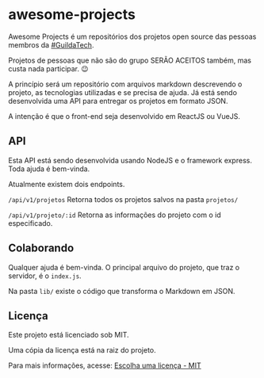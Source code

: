 # awesome-projects
Awesome Projects é um repositórios dos projetos open source das pessoas membros da [#GuildaTech](https://t.me/guildatech).

Projetos de pessoas que não são do grupo SERÃO ACEITOS também, mas custa nada participar. 😉

A princípio será um repositório com arquivos markdown descrevendo o projeto, as 
tecnologias utilizadas e se precisa de ajuda.
Já está sendo desenvolvida uma API para entregar os projetos em formato JSON.

A intenção é que o front-end seja desenvolvido em ReactJS ou VueJS.

## API

Esta API está sendo desenvolvida usando NodeJS e o framework express. Toda ajuda é bem-vinda.

Atualmente existem dois endpoints.

`/api/v1/projetos` Retorna todos os projetos salvos na pasta `projetos/`

`/api/v1/projeto/:id` Retorna as informações do projeto com o id especificado.


## Colaborando

Qualquer ajuda é bem-vinda. O principal arquivo do projeto, que traz o servidor, é o `index.js`.

Na pasta `lib/` existe o código que transforma o Markdown em JSON.

## Licença
Este projeto está licenciado sob MIT.

Uma cópia da licença está na raiz do projeto.

Para mais informações, acesse: [Escolha uma licença - MIT](http://escolhaumalicenca.com.br/licencas/mit/)